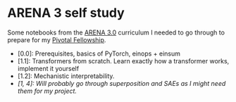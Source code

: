 # ARENA 3 self study
Some notebooks from the [ARENA 3.0](https://github.com/callummcdougall/ARENA_3.0) curriculum I needed to go through to prepare for my [Pivotal Fellowship](https://www.pivotal-research.org/fellowship).

- [0.0]: Prerequisites, basics of PyTorch, einops + einsum
- [1.1]: Transformers from scratch. Learn exactly how a transformer works, implement it yourself
- [1.2]: Mechanistic interpretability.
- *[1, 4]: Will probably go through superposition and SAEs as I might need them for my project.*
